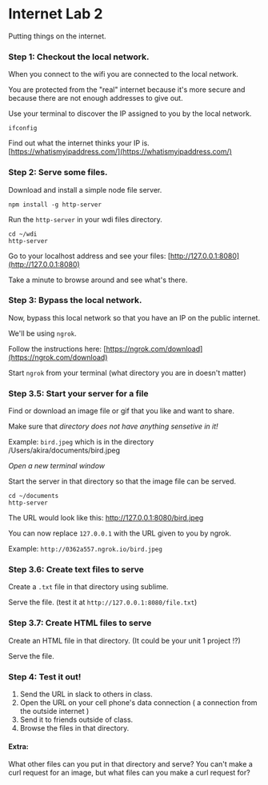 # Internet Lab 2

Putting things on the internet.

### Step 1: Checkout the local network.

When you connect to the wifi you are connected to the local network.

You are protected from the "real" internet because it's more secure and because there are not enough addresses to give out.

Use your terminal to discover the IP assigned to you by the local network.
```
ifconfig
```

Find out what the internet thinks your IP is.
[https://whatismyipaddress.com/](https://whatismyipaddress.com/)

### Step 2: Serve some files.
Download and install a simple node file server.
```
npm install -g http-server
```

Run the `http-server` in your wdi files directory.
```
cd ~/wdi
http-server
```

Go to your localhost address and see your files: [http://127.0.0.1:8080](http://127.0.0.1:8080)

Take a minute to browse around and see what's there.

### Step 3: Bypass the local network.
Now, bypass this local network so that you have an IP on the public internet.

We'll be using `ngrok`.

Follow the instructions here: [https://ngrok.com/download](https://ngrok.com/download)

Start `ngrok` from your terminal (what directory you are in doesn't matter)

### Step 3.5: Start your server for a file

Find or download an image file or gif that you like and want to share.

Make sure that *directory does not have anything sensetive in it!*

Example: `bird.jpeg` which is in the directory /Users/akira/documents/bird.jpeg

*Open a new terminal window*

Start the server in that directory so that the image file can be served.
```
cd ~/documents
http-server
```

The URL would look like this: http://127.0.0.1:8080/bird.jpeg

You can now replace `127.0.0.1` with the URL given to you by ngrok.

Example: `http://0362a557.ngrok.io/bird.jpeg`

### Step 3.6: Create text files to serve
Create a `.txt` file in that directory using sublime.

Serve the file. (test it at `http://127.0.0.1:8080/file.txt`)

### Step 3.7: Create HTML files to serve
Create an HTML file in that directory. (It could be your unit 1 project !?)

Serve the file.

### Step 4: Test it out!
1. Send the URL in slack to others in class.
1. Open the URL on your cell phone's data connection ( a connection from the outside internet )
1. Send it to friends outside of class.
1. Browse the files in that directory.

#### Extra:
What other files can you put in that directory and serve?
You can't make a curl request for an image, but what files can you make a curl request for?

